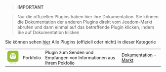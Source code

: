 
>**IMPORTANT**

>Nur die offiziellen Plugins haben hier ihre Dokumentation. Sie können die Dokumentation der anderen Plugins direkt vom Jeedom-Markt abrufen und dann einmal auf das betreffende Plugin klicken, indem Sie auf Dokumentation klicken


Sie können sehen [hier](https://market.jeedom.com/index.php?v=d&p=market&type=plugin&categorie=finance) Alle Plugins (offiziell oder nicht) in dieser Kategorie

| | | | |
|--- | --- | --- | ---|
|<img src="porkfolio/porkfolio_icon.png" class="pluginLogo" width="100" />|Porkfolio|Plugin zum Senden und Empfangen von Informationen aus Ihrem Pokfolio|[Dokumentation](porkfolio/index.md) - [Markt](https://market.jeedom.com/index.php?v=d&p=market_display&id=1503)|
